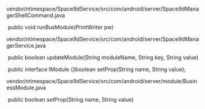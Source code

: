 vendor/ntimespace/Space9dService/src/com/android/server/Space9dManagerShellCommand.java

​	public void runBusModule(PrintWriter pw)

vendor/ntimespace/Space9dService/src/com/android/server/Space9dManagerService.java

​	public boolean updateModule(String moduleName, String key, String value)

​	public interface IModule {}boolean setProp(String name, String value);

vendor/ntimespace/Space9dService/src/com/android/server/module/BusinessModule.java

​	public boolean setProp(String name, String value) 